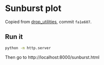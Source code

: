# Sunburst plot

Copied from [drop_utilities](https://github.com/dDua/drop_utilities), commit `fa1e607`.

## Run it

```bash
python -m http.server
```

Then go to http://localhost:8000/sunburst.html
